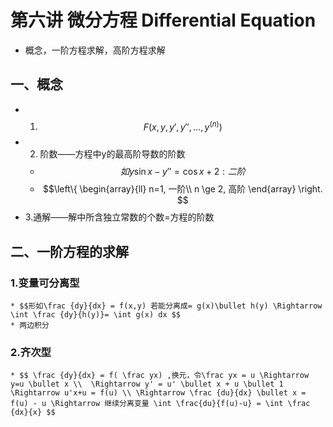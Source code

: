 # 第六讲 微分方程 Differential Equation
* 概念，一阶方程求解，高阶方程求解

## 一、概念
* 1. $$ F(x,y,y',y'',\dots,y^{(n)}) $$
* 2. 阶数——方程中y的最高阶导数的阶数
    * $$如 y\sin x - y'' = \cos x + 2: 二阶 $$
    * $$\left\{ \begin{array}{ll} n=1, 一阶\\ n \ge 2, 高阶 \end{array} \right. $$
* 3.通解——解中所含独立常数的个数=方程的阶数

## 二、一阶方程的求解
### 1.变量可分离型
    * $$形如\frac {dy}{dx} = f(x,y) 若能分离成= g(x)\bullet h(y) \Rightarrow \int \frac {dy}{h(y)}= \int g(x) dx $$
    * 两边积分
### 2.齐次型
    * $$ \frac {dy}{dx} = f( \frac yx) ,换元，令\frac yx = u \Rightarrow y=u \bullet x \\  \Rightarrow y' = u' \bullet x + u \bullet 1 \Rightarrow u'x+u = f(u) \\ \Rightarrow \frac {du}{dx} \bullet x = f(u) - u \Rightarrow 继续分离变量 \int \frac{du}{f(u)-u} = \int \frac 
    {dx}{x} $$


    


